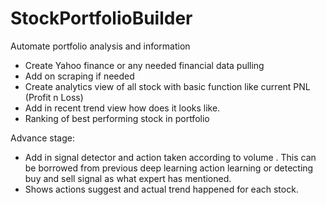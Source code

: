 # StockPortfolioBuilder
Automate portfolio analysis and information 
- Create Yahoo finance or any needed financial data pulling 
- Add on scraping if needed
- Create analytics view of all stock with basic function like current PNL (Profit n Loss)
- Add in recent trend view how does it looks like.
- Ranking of best performing stock in portfolio


Advance stage:
- Add in signal detector and action taken according to volume . This can be borrowed from previous deep learning action learning or detecting buy and sell signal as what expert has mentioned.
- Shows actions suggest and actual trend happened for each stock.
